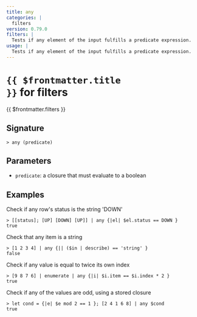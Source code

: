 ```yaml
---
title: any
categories: |
  filters
version: 0.79.0
filters: |
  Tests if any element of the input fulfills a predicate expression.
usage: |
  Tests if any element of the input fulfills a predicate expression.
---
```


# <code>{{ $frontmatter.title }}</code> for filters

<div class='command-title'>{{ $frontmatter.filters }}</div>

## Signature

```> any (predicate)```

## Parameters

 -  `predicate`: a closure that must evaluate to a boolean

## Examples

Check if any row's status is the string 'DOWN'
```shell
> [[status]; [UP] [DOWN] [UP]] | any {|el| $el.status == DOWN }
true
```

Check that any item is a string
```shell
> [1 2 3 4] | any {|| ($in | describe) == 'string' }
false
```

Check if any value is equal to twice its own index
```shell
> [9 8 7 6] | enumerate | any {|i| $i.item == $i.index * 2 }
true
```

Check if any of the values are odd, using a stored closure
```shell
> let cond = {|e| $e mod 2 == 1 }; [2 4 1 6 8] | any $cond
true
```
